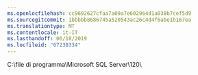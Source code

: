 ```yaml
---
ms.openlocfilehash: cc9692627cfaa7a09a7e602964d1a038b7cef5d9
ms.sourcegitcommit: 1bbbbb8686745a520543ac26c4d4f6abe1b167ea
ms.translationtype: MT
ms.contentlocale: it-IT
ms.lasthandoff: 06/18/2019
ms.locfileid: "67230334"
---
```

C:\\file di programma\\Microsoft SQL Server\\120\\
